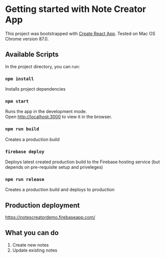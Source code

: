 # Getting started with Note Creator App

This project was bootstrapped with [Create React App](https://github.com/facebook/create-react-app).
Tested on Mac OS Chrome version 87.0.

## Available Scripts

In the project directory, you can run:

### `npm install`

Installs project dependencies

### `npm start`

Runs the app in the development mode.\
Open [http://localhost:3000](http://localhost:3000) to view it in the browser.

### `npm run build`

Creates a production build

### `firebase deploy`

Deploys latest created production build to the Firebase hosting service (but depends on pre-requisite setup and priveleges)

### `npm run release`

Creates a production build and deploys to production

## Production deployment 

https://notescreatordemo.firebaseapp.com/

## What you can do

1. Create new notes
1. Update existing notes
